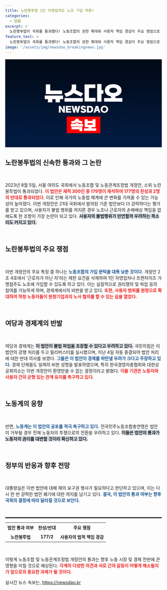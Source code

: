 ```yaml
---
title: 노란봉투법 1인 자영업자도 노조 가입 허용!
categories:
  - 법률
excerpt: >
  노란봉투법이 국회를 통과했다! 노동조합의 권한 확대와 사용자 책임 경감이 주요 쟁점으로 떠오르며 여당과 경제계는 강력 반발하고 있다. 이 법안이 노동 현장에 미칠 영향은? 클릭해 더 알아보세요!
feature_text: >
  노란봉투법이 국회를 통과했다! 노동조합의 권한 확대와 사용자 책임 경감이 주요 쟁점으로 떠오르며 여당과 경제계는 강력 반발하고 있다. 이 법안이 노동 현장에 미칠 영향은? 클릭해 더 알아보세요!
image: '/assets/img/newsdao_breakingnews.jpg'
---
```


<p><img src="/assets/img/newsdao_breakingnews.jpg" alt="ranknews 속보" /></p>

<h2 data-ke-size="size26">노란봉투법의 신속한 통과와 그 논란</h2>

<p data-ke-size="size16">&nbsp;</p>

<p>2023년 8월 5일, 서울 여의도 국회에서 노동조합 및 노동관계조정법 개정안, 소위 노란봉투법이 통과되었다. <b><span style="color: #ee2323;">이 법안은 재적 300인 중 179명이 재석하여 177명의 찬성과 2명의 반대로 통과되었다.</span></b> 이로 인해 국가의 노동법 체계에 큰 변화를 가져올 수 있는 가능성이 높아졌다. 이번 개정안은 21대 국회에서 발의된 기존 법안보다 더 강력하다는 평가를 받고 있으며, 사용자가 불법 행위를 저지른 경우 노조나 근로자의 손해배상 책임을 없애도록 한 조항이 가장 논란이 되고 있다. <b><span style="background-color: #21538527;">사용자의 불법행위가 만연할까 우려하는 목소리도 커지고 있다.</span></b>  </p>

<p data-ke-size="size16">&nbsp;</p>  

<h2 data-ke-size="size26">노란봉투법의 주요 쟁점</h2>

<p data-ke-size="size16">&nbsp;</p>

<p>이번 개정안의 주요 특징 중 하나는 <b><span style="color: #1a5490;">노동조합의 가입 문턱을 대폭 낮춘 것이다.</span></b> 개정안 2조 4호에서 ‘근로자가 아닌 자’라는 제한 요건을 삭제하여 1인 자영업자나 프랜차이즈 가맹점주도 노조에 가입할 수 있도록 하고 있다. 이는 실질적으로 권리쟁의 및 파업 등의 참여를 가능하게 하며, 경제계에서의 비판을 받고 있다. <b><span style="color: #ee2323;">또한, 사용자 범위를 원청으로 확대하여 하청 노동자들이 원청기업과의 노사 협의를 할 수 있는 길을 열었다.</span></b>  </p>

<p data-ke-size="size16">&nbsp;</p>  

<h2 data-ke-size="size26">여당과 경제계의 반발</h2>

<p data-ke-size="size16">&nbsp;</p>

<p>여당과 경제계는 <b><span style="background-color: #21538527;">이 법안이 불법 파업을 조장할 수 있다고 우려하고 있다.</span></b> 국민의힘은 이 법안의 강행 처리를 두고 필리버스터를 실시했으며, 지난 4일 자동 종결되어 법안 처리에 대한 반대 의사를 보였다. <b><span style="color: #1a5490;">그들은 이 법안이 경제를 파탄낼 우려가 크다고 주장하고 있다.</span></b> 경제 단체들도 일제히 비판 성명을 발표하였으며, 특히 한국경영자총협회와 대한상공회의소는 이번 개정안이 환영받을 수 없는 결정이라고 밝혔다. <b><span style="color: #ee2323;">이들 기관은 노동자와 사용자 간의 균형 있는 관계 유지를 촉구하고 있다.</span></b>  </p>

<p data-ke-size="size16">&nbsp;</p>  

<h2 data-ke-size="size26">노동계의 응향</h2>

<p data-ke-size="size16">&nbsp;</p>

<p>반면, <b><span style="color: #1a5490;">노동계는 이 법안의 공포를 적극 촉구하고 있다.</span></b> 전국민주노동조합총연맹은 법안이 거부될 경우 전체 노동자의 투쟁으로의 전환을 우려하고 있다. <b><span style="background-color: #21538527;">이들은 법안의 통과가 노동자의 권리를 대변할 것이라 확신하고 있다.</span></b>  </p>

<p data-ke-size="size16">&nbsp;</p>  

<h2 data-ke-size="size26">정부의 반응과 향후 전망</h2>

<p data-ke-size="size16">&nbsp;</p>

<p>대통령실은 이번 법안에 대해 재의 요구권 행사가 필요하다고 판단하고 있으며, 이는 다시 한 번 강력한 법안 폐기에 대한 여지를 남기고 있다. <b><span style="color: #1a5490;">결국, 이 법안의 통과 여부는 향후 국회의 결정에 따라 달라질 것으로 보인다.</span></b>  </p>

<p data-ke-size="size16">&nbsp;</p>  

<hr style="border: 1px solid #000;">

<table style="width: 100%; border-collapse: collapse;">
<tr>
<td style="text-align: center; height: 25px;"><b>법안 통과 여부</b></td>
<td style="text-align: center; height: 25px;"><b>찬성/반대</b></td>
<td style="text-align: center; height: 25px;"><b>주요 쟁점</b></td>
</tr>
<tr>
<td style="text-align: center; height: 25px;"><b>노란봉투법</b></td>
<td style="text-align: center; height: 25px;"><b>177/2</b></td>
<td style="text-align: center; height: 25px;"><b>사용자의 법적 책임 경감</b></td>
</tr>
</table>

<p data-ke-size="size16">&nbsp;</p>  

<p>이렇게 노동조합 및 노동관계조정법 개정안의 통과는 향후 노동 시장 및 경제 전반에 큰 영향을 미칠 것으로 예상된다. <b><span style="color: #ee2323;">각계의 다양한 의견과 서로 간의 갈등이 어떻게 해소될지가 앞으로의 중요한 과제가 될 것이다.</span></b></p>
실시간 뉴스 속보는, <a href="https://newsdao.kr" rel="dofollow">https://newsdao.kr</a>


